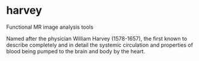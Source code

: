 harvey
======

Functional MR image analysis tools

Named after the physician William Harvey (1578-1657), the first known to describe completely and in detail the systemic circulation and properties of blood being pumped to the brain and body by the heart.
